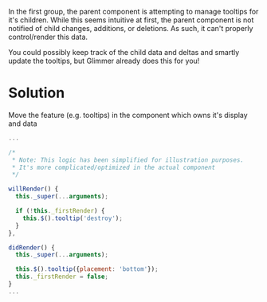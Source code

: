 In the first group, the parent component is attempting to manage tooltips for it's children.  While this seems intuitive at first, the parent component is not notified of child changes, additions, or deletions.  As such, it can't properly control/render this data.

You could possibly keep track of the child data and deltas and smartly update the tooltips, but Glimmer already does this for you!

# Solution
Move the feature (e.g. tooltips) in the component which owns it's display and data

```javascript
...

/*
 * Note: This logic has been simplified for illustration purposes.
 * It's more complicated/optimized in the actual component
 */

willRender() {
  this._super(...arguments);

  if (!this._firstRender) {
    this.$().tooltip('destroy');
  }
},

didRender() {
  this._super(...arguments);

  this.$().tooltip({placement: 'bottom'});
  this._firstRender = false;
}
...
```
